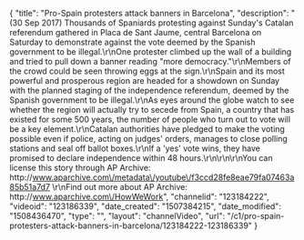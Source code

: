 {
    "title": "Pro-Spain protesters attack banners in Barcelona",
    "description": "(30 Sep 2017) Thousands of Spaniards protesting against Sunday's Catalan referendum gathered in Placa de Sant Jaume, central Barcelona on Saturday to demonstrate against the vote deemed by the Spanish government to be illegal.\r\nOne protester climbed up the wall of a building and tried to pull down a banner reading \"more democracy.\"\r\nMembers of the crowd could be seen throwing eggs at the sign.\r\nSpain and its most powerful and prosperous region are headed for a showdown on Sunday with the planned staging of the independence referendum, deemed by the Spanish government to be illegal.\r\nAs eyes around the globe watch to see whether the region will actually try to secede from Spain, a country that has existed for some 500 years, the number of people who turn out to vote will be a key element.\r\nCatalan authorities have pledged to make the voting possible even if police, acting on judges' orders, manages to close polling stations and seal off ballot boxes.\r\nIf a 'yes' vote wins, they have promised to declare independence within 48 hours.\r\n\r\n\r\nYou can license this story through AP Archive: http:\/\/www.aparchive.com\/metadata\/youtube\/f3ccd28fe8eae79fa07463a85b51a7d7 \r\nFind out more about AP Archive: http:\/\/www.aparchive.com\/HowWeWork",
    "channelid": "123184222",
    "videoid": "123186339",
    "date_created": "1507384215",
    "date_modified": "1508436470",
    "type": "",
    "layout": "channelVideo",
    "url": "\/c1\/pro-spain-protesters-attack-banners-in-barcelona\/123184222-123186339"
}